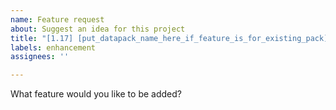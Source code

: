 ```yaml
---
name: Feature request
about: Suggest an idea for this project
title: "[1.17] [put_datapack_name_here_if_feature_is_for_existing_pack]"
labels: enhancement
assignees: ''

---
```


What feature would you like to be added?
